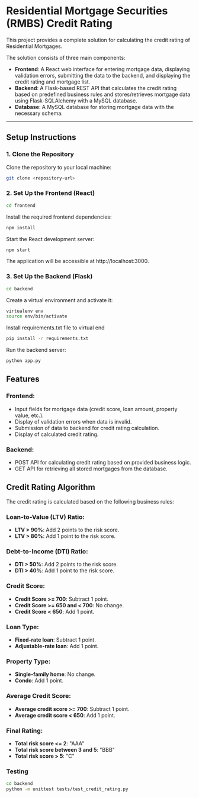 # Residential Mortgage Securities (RMBS) Credit Rating

This project provides a complete solution for calculating the credit rating of Residential Mortgages.

The solution consists of three main components:
- **Frontend**: A React web interface for entering mortgage data, displaying validation errors, submitting the data to the backend, and displaying the credit rating and mortgage list.
- **Backend**: A Flask-based REST API that calculates the credit rating based on predefined business rules and stores/retrieves mortgage data using Flask-SQLAlchemy with a MySQL database.
- **Database**: A MySQL database for storing mortgage data with the necessary schema.

---

## Setup Instructions

### 1. Clone the Repository

Clone the repository to your local machine:
```bash
git clone <repository-url>
```
### 2. Set Up the Frontend (React)

```bash
cd frontend
```
Install the required frontend dependencies:
```bash
npm install
```
Start the React development server:
```bash
npm start
```
The application will be accessible at http://localhost:3000.

### 3. Set Up the Backend (Flask)

```bash
cd backend
```
Create a virtual environment and activate it:
```bash
virtualenv env
source env/bin/activate
```
Install requirements.txt file to virtual end
```bash
pip install -r requirements.txt
```
Run the backend server:
```bash
python app.py
```

## Features

### Frontend:
- Input fields for mortgage data (credit score, loan amount, property value, etc.).
- Display of validation errors when data is invalid.
- Submission of data to backend for credit rating calculation.
- Display of calculated credit rating.

### Backend:
- POST API for calculating credit rating based on provided business logic.
- GET API for retrieving all stored mortgages from the database.

## Credit Rating Algorithm

The credit rating is calculated based on the following business rules:

### Loan-to-Value (LTV) Ratio:
- **LTV > 90%**: Add 2 points to the risk score.
- **LTV > 80%**: Add 1 point to the risk score.

### Debt-to-Income (DTI) Ratio:
- **DTI > 50%**: Add 2 points to the risk score.
- **DTI > 40%**: Add 1 point to the risk score.

### Credit Score:
- **Credit Score >= 700**: Subtract 1 point.
- **Credit Score >= 650 and < 700**: No change.
- **Credit Score < 650**: Add 1 point.

### Loan Type:
- **Fixed-rate loan**: Subtract 1 point.
- **Adjustable-rate loan**: Add 1 point.

### Property Type:
- **Single-family home**: No change.
- **Condo**: Add 1 point.

### Average Credit Score:
- **Average credit score >= 700**: Subtract 1 point.
- **Average credit score < 650**: Add 1 point.

### Final Rating:
- **Total risk score <= 2**: "AAA"
- **Total risk score between 3 and 5**: "BBB"
- **Total risk score > 5**: "C"



###  Testing
```bash
cd backend
python -m unittest tests/test_credit_rating.py
```
